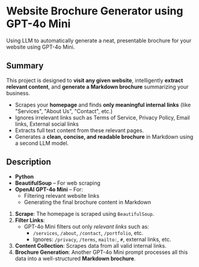 # Website Brochure Generator using GPT-4o Mini

Using LLM to automatically generate a neat, presentable brochure for your website using GPT-4o Mini.

## Summary

This project is designed to **visit any given website**, intelligently **extract relevant content**, and **generate a Markdown brochure** summarizing your business.

- Scrapes your **homepage** and finds **only meaningful internal links** (like "Services", "About Us", "Contact", etc.)
- Ignores irrelevant links such as Terms of Service, Privacy Policy, Email links, External social links
- Extracts full text content from these relevant pages.
- Generates a **clean, concise, and readable brochure** in Markdown using a second LLM model.

## Description

- **Python**
- **BeautifulSoup** – For web scraping
- **OpenAI GPT-4o Mini** – For:
  - Filtering relevant website links
  - Generating the final brochure content in Markdown

1. **Scrape**: The homepage is scraped using `BeautifulSoup`.
2. **Filter Links**: 
   - GPT-4o Mini filters out only *relevant links* such as:
     - `/services`, `/about`, `/contact`, `/portfolio`, etc.
     - Ignores: `/privacy`, `/terms`, `mailto:`, `#`, external links, etc.
3. **Content Collection**: Scrapes data from all valid internal links.
4. **Brochure Generation**: Another GPT-4o Mini prompt processes all this data into a well-structured **Markdown brochure**.

